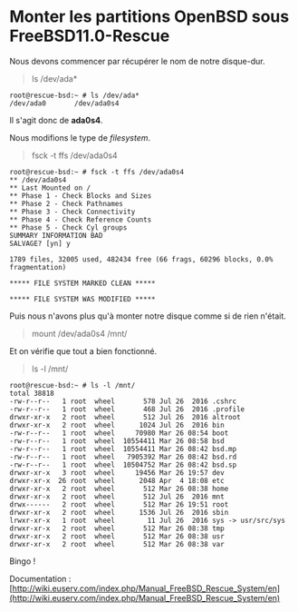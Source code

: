 # Monter les partitions OpenBSD sous FreeBSD11.0-Rescue

Nous devons commencer par récupérer le nom de notre disque-dur.

> ls /dev/ada*

```
root@rescue-bsd:~ # ls /dev/ada*
/dev/ada0       /dev/ada0s4
```

Il s'agit donc de **ada0s4**.

Nous modifions le type de _filesystem_.

> fsck -t ffs /dev/ada0s4

```
root@rescue-bsd:~ # fsck -t ffs /dev/ada0s4
** /dev/ada0s4
** Last Mounted on /
** Phase 1 - Check Blocks and Sizes
** Phase 2 - Check Pathnames
** Phase 3 - Check Connectivity
** Phase 4 - Check Reference Counts
** Phase 5 - Check Cyl groups
SUMMARY INFORMATION BAD
SALVAGE? [yn] y

1789 files, 32005 used, 482434 free (66 frags, 60296 blocks, 0.0% fragmentation)

***** FILE SYSTEM MARKED CLEAN *****

***** FILE SYSTEM WAS MODIFIED *****
```

Puis nous n'avons plus qu'à monter notre disque comme si de rien n'était.

> mount /dev/ada0s4 /mnt/

Et on vérifie que tout a bien fonctionné.

> ls -l /mnt/

```
root@rescue-bsd:~ # ls -l /mnt/
total 38818
-rw-r--r--   1 root  wheel       578 Jul 26  2016 .cshrc
-rw-r--r--   1 root  wheel       468 Jul 26  2016 .profile
drwxr-xr-x   2 root  wheel       512 Jul 26  2016 altroot
drwxr-xr-x   2 root  wheel      1024 Jul 26  2016 bin
-rw-r--r--   1 root  wheel     70980 Mar 26 08:54 boot
-rw-r--r--   1 root  wheel  10554411 Mar 26 08:58 bsd
-rw-r--r--   1 root  wheel  10554411 Mar 26 08:42 bsd.mp
-rw-r--r--   1 root  wheel   7905392 Mar 26 08:42 bsd.rd
-rw-r--r--   1 root  wheel  10504752 Mar 26 08:42 bsd.sp
drwxr-xr-x   3 root  wheel     19456 Mar 26 19:57 dev
drwxr-xr-x  26 root  wheel      2048 Apr  4 18:08 etc
drwxr-xr-x   2 root  wheel       512 Mar 26 08:38 home
drwxr-xr-x   2 root  wheel       512 Jul 26  2016 mnt
drwx------   2 root  wheel       512 Mar 26 19:51 root
drwxr-xr-x   2 root  wheel      1536 Jul 26  2016 sbin
lrwxr-xr-x   1 root  wheel        11 Jul 26  2016 sys -> usr/src/sys
drwxr-xr-x   2 root  wheel       512 Mar 26 08:38 tmp
drwxr-xr-x   2 root  wheel       512 Mar 26 08:38 usr
drwxr-xr-x   2 root  wheel       512 Mar 26 08:38 var
```

Bingo !

Documentation : [http://wiki.euserv.com/index.php/Manual_FreeBSD_Rescue_System/en](http://wiki.euserv.com/index.php/Manual_FreeBSD_Rescue_System/en)